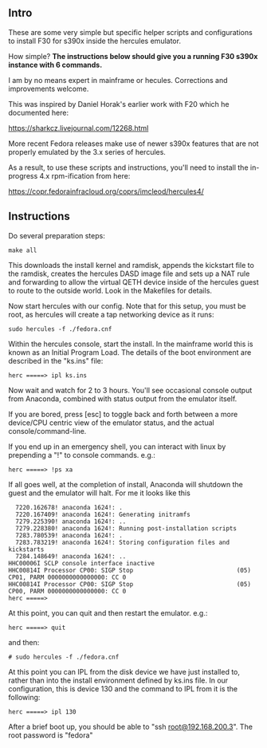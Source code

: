 ## Intro

These are some very simple but specific helper scripts and configurations to install F30 for s390x inside the hercules emulator.

How simple?  **The instructions below should give you a running F30 s390x instance with 6 commands.**

I am by no means expert in mainframe or hecules.  Corrections and improvements welcome.

This was inspired by Daniel Horak's earlier work with F20 which he documented here:

https://sharkcz.livejournal.com/12268.html

More recent Fedora releases make use of newer s390x features that are not properly emulated by the 3.x series of hercules.

As a result, to use these scripts and instructions, you'll need to install the in-progress 4.x rpm-ification from here:

https://copr.fedorainfracloud.org/coprs/imcleod/hercules4/


## Instructions

Do several preparation steps:

`make all`

This downloads the install kernel and ramdisk, appends the kickstart file to the ramdisk, creates the hercules DASD image file and sets up a NAT rule and forwarding to allow the virtual QETH device inside of the hercules guest to route to the outside world.  Look in the Makefiles for details.

Now start hercules with our config.  Note that for this setup, you must be root, as hercules will create a tap networking device as it runs:

`sudo hercules -f ./fedora.cnf`

Within the hercules console, start the install.  In the mainframe world this is known as an Initial Program Load.  The details of the boot environment are described in the "ks.ins" file:

`herc =====> ipl ks.ins`

Now wait and watch for 2 to 3 hours.  You'll see occasional console output from Anaconda, combined with status output from the emulator itself.

If you are bored, press [esc] to toggle back and forth between a more device/CPU centric view of the emulator status, and the actual console/command-line.

If you end up in an emergency shell, you can interact with linux by prepending a "!" to console commands.  e.g.:

`herc =====> !ps xa`

If all goes well, at the completion of install, Anaconda will shutdown the guest and the emulator will halt.  For me it looks like this

```
  7220.162678! anaconda 1624!: .                                                                                                                                                                   
  7220.167409! anaconda 1624!: Generating initramfs                                                                                                                                                
  7279.225390! anaconda 1624!: ..                                                                                                                                                                  
  7279.228380! anaconda 1624!: Running post-installation scripts                                                                                                                                   
  7283.780539! anaconda 1624!: .                                                                                                                                                                   
  7283.783219! anaconda 1624!: Storing configuration files and kickstarts                                                                                                                          
  7284.148649! anaconda 1624!: ..                                                                                                                                                                  
HHC00006I SCLP console interface inactive                                                                                                                                                          
HHC00814I Processor CP00: SIGP Stop                             (05) CP01, PARM 0000000000000000: CC 0                                                                                             
HHC00814I Processor CP00: SIGP Stop                             (05) CP00, PARM 0000000000000000: CC 0                                                                                             
herc =====>
```

At this point, you can quit and then restart the emulator.  e.g.:

`herc =====> quit`

and then:

`# sudo hercules -f ./fedora.cnf`

At this point you can IPL from the disk device we have just installed to, rather than into the install environment defined by ks.ins file.  In our configuration, this is device 130 and the command to IPL from it is the following:

`herc =====> ipl 130`

After a brief boot up, you should be able to "ssh root@192.168.200.3".  The root password is "fedora"
